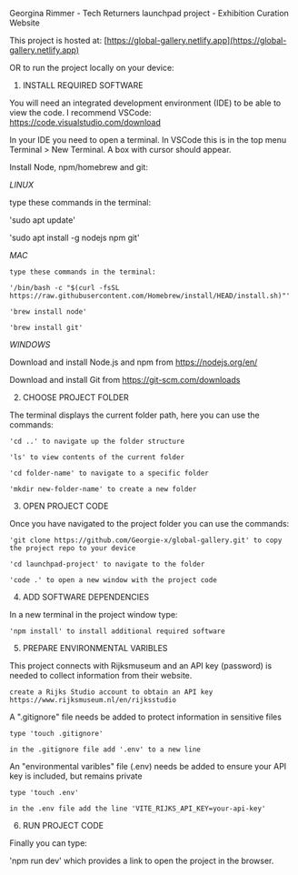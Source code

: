 Georgina Rimmer - Tech Returners launchpad project - Exhibition Curation Website


This project is hosted at: [https://global-gallery.netlify.app](https://global-gallery.netlify.app)


OR to run the project locally on your device:

1. INSTALL REQUIRED SOFTWARE

You will need an integrated development environment (IDE) to be able to view the code. I recommend VSCode: https://code.visualstudio.com/download

In your IDE you need to open a terminal. In VSCode this is in the top menu Terminal > New Terminal. A box with cursor should appear.

Install Node, npm/homebrew and git:

*LINUX*

type these commands in the terminal:

'sudo apt update'

'sudo apt install -g nodejs npm git' 

*MAC*

    type these commands in the terminal:

    '/bin/bash -c "$(curl -fsSL https://raw.githubusercontent.com/Homebrew/install/HEAD/install.sh)"'

    'brew install node'

    'brew install git'

*WINDOWS*

Download and install Node.js and npm from https://nodejs.org/en/

Download and install Git from https://git-scm.com/downloads

2. CHOOSE PROJECT FOLDER

The terminal displays the current folder path, here you can use the commands: 

    'cd ..' to navigate up the folder structure

    'ls' to view contents of the current folder 

    'cd folder-name' to navigate to a specific folder

    'mkdir new-folder-name' to create a new folder

3. OPEN PROJECT CODE

Once you have navigated to the project folder you can use the commands: 

    'git clone https://github.com/Georgie-x/global-gallery.git' to copy the project repo to your device

    'cd launchpad-project' to navigate to the folder

    'code .' to open a new window with the project code

4. ADD SOFTWARE DEPENDENCIES

In a new terminal in the project window type: 

    'npm install' to install additional required software

5. PREPARE ENVIRONMENTAL VARIBLES

This project connects with Rijksmuseum and an API key (password) is needed to collect information from their website.

    create a Rijks Studio account to obtain an API key https://www.rijksmuseum.nl/en/rijksstudio

A ".gitignore" file needs be added to protect information in sensitive files

    type 'touch .gitignore' 

    in the .gitignore file add '.env' to a new line 

An "environmental varibles" file (.env) needs be added to ensure your API key is included, but remains private

    type 'touch .env'

    in the .env file add the line 'VITE_RIJKS_API_KEY=your-api-key'

6. RUN PROJECT CODE

Finally you can type:

'npm run dev' which provides a link to open the project in the browser.
